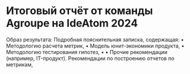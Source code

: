 # Итоговый отчёт от команды Agroupe на IdeAtom 2024
Образ результата:
Подробная пояснительная записка, содержащая:
•
Методологию расчета метрик,
• Модель юнит-экономики продукта,
•
Методологию тестирования гипотез,
•
•
Прочие рекомендации (например, IT-продукт).
Рекомендации по построению отчетов по метрикам,
